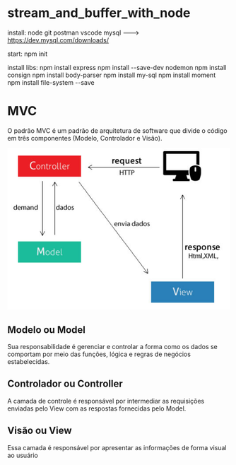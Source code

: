 # stream_and_buffer_with_node

install:
node
git
postman
vscode
mysql ---> https://dev.mysql.com/downloads/

start:
npm init

install libs:
npm install express 
npm install --save-dev nodemon
npm install consign
npm install body-parser
npm install my-sql
npm install moment
npm install file-system --save

# MVC

O padrão MVC é um padrão de arquitetura de software que divide o código em três componentes (Modelo, Controlador e Visão).

![plot](./images/mvc_example.jpg)

## Modelo ou Model

Sua responsabilidade é gerenciar e controlar a forma como os dados se comportam por meio das funções, lógica e regras de negócios estabelecidas. 

## Controlador ou Controller

A camada de controle é responsável por intermediar as requisições enviadas pelo View com as respostas fornecidas pelo Model.

## Visão ou View

Essa camada é responsável por apresentar as informações de forma visual ao usuário
